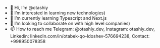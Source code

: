 - 👋 Hi, I’m @otashiy
- 👀 I’m interested in learning new technologies)
- 🌱 I’m currently learning Typescript and Next.js
- 💞️ I’m looking to collaborate on with high level companies)
- 📫 How to reach me Telegram: @otashiy_dev, Instagram: otashiy_dev, Linkedin: linkedin.com/in/otabek-qo-ldoshev-576694238, Contact: +998950078358


